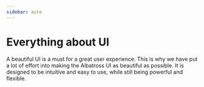 ```yaml
---
sidebar: auto
---
```


# Everything about UI

A beautiful UI is a must for a great user experience. This is why we have put a lot of effort into making the Albatross UI as beautiful as possible. It is designed to be intuitive and easy to use, while still being powerful and flexible.
